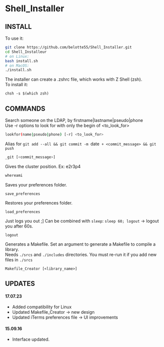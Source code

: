 # Shell_Installer

## INSTALL
To use it:
```sh
git clone https://github.com/belotte55/Shell_Installer.git
cd Shell_Installeur
# on Linux:
bash install.sh
# on MacOS:
./install.sh
```
The installer can create a .zshrc file, which works with Z Shell (zsh).  
To install it:
```
chsh -s $(which zsh)
```
## COMMANDS
Search someone on the LDAP, by firstname|lastname|pseudo|phone  
Use -r options to look for with only the begin of <to_look_for>
```sh
lookfor(name|pseudo|phone) [-r] <to_look_for>
```
Alias for `git add --all && git commit -m `date` + <commit_message> && git push`
```sh
_git [<commit_message>]
```
Gives the cluster position. Ex: e2r3p4
```sh
whereami
```
Saves your preferences folder.
```
save_preferences
```
Restores your preferences folder.
```
load_preferences
```
Just logs you out ;] Can be combined with `sleep`: `sleep 60; logout` -> logout you after 60s.
```
logout
```
Generates a Makefile. Set an argument to generate a Makefile to compile a library.  
Needs `./srcs` and `./includes` directories.
You must re-run it if you add new files in `./srcs`
```
Makefile_Creator [<library_name>]
```
## UPDATES
#### 17.07.23
- Added compatibility for Linux
- Updated Makefile_Creator -> new design
- Updated iTerms preferences file -> UI improvements
#### 15.09.16
- Interface updated.
